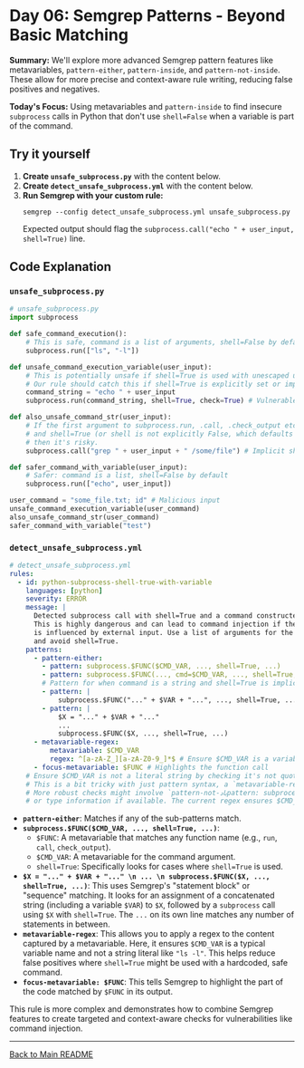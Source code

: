 # Day 06: Semgrep Patterns - Beyond Basic Matching

**Summary:** We'll explore more advanced Semgrep pattern features like metavariables, `pattern-either`, `pattern-inside`, and `pattern-not-inside`. These allow for more precise and context-aware rule writing, reducing false positives and negatives.

**Today's Focus:** Using metavariables and `pattern-inside` to find insecure `subprocess` calls in Python that don't use `shell=False` when a variable is part of the command.

## Try it yourself

1.  **Create `unsafe_subprocess.py`** with the content below.
2.  **Create `detect_unsafe_subprocess.yml`** with the content below.
3.  **Run Semgrep with your custom rule:**
    ```shell
    semgrep --config detect_unsafe_subprocess.yml unsafe_subprocess.py
    ```
    Expected output should flag the `subprocess.call("echo " + user_input, shell=True)` line.

## Code Explanation

### `unsafe_subprocess.py`

```python
# unsafe_subprocess.py
import subprocess

def safe_command_execution():
    # This is safe, command is a list of arguments, shell=False by default
    subprocess.run(["ls", "-l"])

def unsafe_command_execution_variable(user_input):
    # This is potentially unsafe if shell=True is used with unescaped user input
    # Our rule should catch this if shell=True is explicitly set or implied with a string command
    command_string = "echo " + user_input
    subprocess.run(command_string, shell=True, check=True) # Vulnerable: shell=True with variable input

def also_unsafe_command_str(user_input):
    # If the first argument to subprocess.run, .call, .check_output etc. is a string,
    # and shell=True (or shell is not explicitly False, which defaults to True for string commands in some contexts)
    # then it's risky.
    subprocess.call("grep " + user_input + " /some/file") # Implicit shell=True if string, depending on Python version/OS

def safer_command_with_variable(user_input):
    # Safer: command is a list, shell=False by default
    subprocess.run(["echo", user_input])

user_command = "some_file.txt; id" # Malicious input
unsafe_command_execution_variable(user_command)
also_unsafe_command_str(user_command)
safer_command_with_variable("test")
```

### `detect_unsafe_subprocess.yml`

```yaml
# detect_unsafe_subprocess.yml
rules:
  - id: python-subprocess-shell-true-with-variable
    languages: [python]
    severity: ERROR
    message: |
      Detected subprocess call with shell=True and a command constructed from variables.
      This is highly dangerous and can lead to command injection if the variable content
      is influenced by external input. Use a list of arguments for the command
      and avoid shell=True.
    patterns:
      - pattern-either:
        - pattern: subprocess.$FUNC($CMD_VAR, ..., shell=True, ...)
        - pattern: subprocess.$FUNC(..., cmd=$CMD_VAR, ..., shell=True, ...)
        # Pattern for when command is a string and shell=True is implicit or explicit
        - pattern: |
            subprocess.$FUNC("..." + $VAR + "...", ..., shell=True, ...)
        - pattern: |
            $X = "..." + $VAR + "..."
            ...
            subprocess.$FUNC($X, ..., shell=True, ...)
      - metavariable-regex:
          metavariable: $CMD_VAR
          regex: ^[a-zA-Z_][a-zA-Z0-9_]*$ # Ensure $CMD_VAR is a variable, not a literal string
      - focus-metavariable: $FUNC # Highlights the function call
    # Ensure $CMD_VAR is not a literal string by checking it's not quoted.
    # This is a bit tricky with just pattern syntax, a `metavariable-regex` on $CMD_VAR helps.
    # More robust checks might involve `pattern-not-بادpattern: subprocess.$FUNC("...", ..., shell=True, ...)`
    # or type information if available. The current regex ensures $CMD_VAR is an identifier.
```

*   **`pattern-either`**: Matches if any of the sub-patterns match.
*   **`subprocess.$FUNC($CMD_VAR, ..., shell=True, ...)`**:
    *   `$FUNC`: A metavariable that matches any function name (e.g., `run`, `call`, `check_output`).
    *   `$CMD_VAR`: A metavariable for the command argument.
    *   `shell=True`: Specifically looks for cases where `shell=True` is used.
*   **`$X = "..." + $VAR + "..." \n ... \n subprocess.$FUNC($X, ..., shell=True, ...)`**: This uses Semgrep's "statement block" or "sequence" matching. It looks for an assignment of a concatenated string (including a variable `$VAR`) to `$X`, followed by a `subprocess` call using `$X` with `shell=True`. The `...` on its own line matches any number of statements in between.
*   **`metavariable-regex`**: This allows you to apply a regex to the content captured by a metavariable. Here, it ensures `$CMD_VAR` is a typical variable name and not a string literal like `"ls -l"`. This helps reduce false positives where `shell=True` might be used with a hardcoded, safe command.
*   **`focus-metavariable: $FUNC`**: This tells Semgrep to highlight the part of the code matched by `$FUNC` in its output.

This rule is more complex and demonstrates how to combine Semgrep features to create targeted and context-aware checks for vulnerabilities like command injection.

---
[Back to Main README](../README.md)
